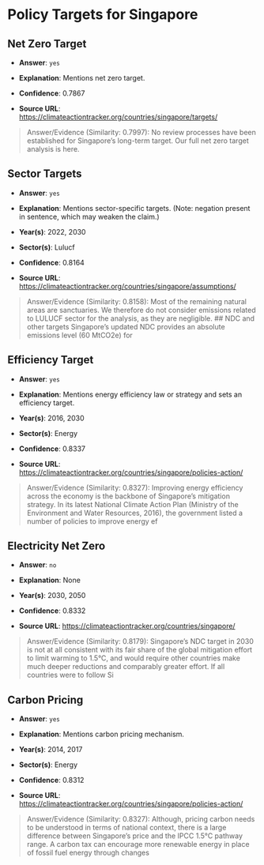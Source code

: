 # Policy Targets for Singapore


## Net Zero Target

- **Answer**: `yes`

- **Explanation**: Mentions net zero target.

- **Confidence**: 0.7867

- **Source URL**: https://climateactiontracker.org/countries/singapore/targets/

> Answer/Evidence (Similarity: 0.7997): No review processes have been established for Singapore’s long-term target. Our full net zero target analysis is here.


## Sector Targets

- **Answer**: `yes`

- **Explanation**: Mentions sector-specific targets. (Note: negation present in sentence, which may weaken the claim.)

- **Year(s)**: 2022, 2030

- **Sector(s)**: Lulucf

- **Confidence**: 0.8164

- **Source URL**: https://climateactiontracker.org/countries/singapore/assumptions/

> Answer/Evidence (Similarity: 0.8158): Most of the remaining natural areas are sanctuaries. We therefore do not consider emissions related to LULUCF sector for the analysis, as they are negligible. ## NDC and other targets   Singapore’s updated NDC provides an absolute emissions level (60 MtCO2e) for


## Efficiency Target

- **Answer**: `yes`

- **Explanation**: Mentions energy efficiency law or strategy and sets an efficiency target.

- **Year(s)**: 2016, 2030

- **Sector(s)**: Energy

- **Confidence**: 0.8337

- **Source URL**: https://climateactiontracker.org/countries/singapore/policies-action/

> Answer/Evidence (Similarity: 0.8327): Improving energy efficiency across the economy is the backbone of Singapore’s mitigation strategy. In its latest National Climate Action Plan (Ministry of the Environment and Water Resources, 2016), the government listed a number of policies to improve energy ef


## Electricity Net Zero

- **Answer**: `no`

- **Explanation**: None

- **Year(s)**: 2030, 2050

- **Confidence**: 0.8332

- **Source URL**: https://climateactiontracker.org/countries/singapore/

> Answer/Evidence (Similarity: 0.8179): Singapore’s NDC target in 2030 is not at all consistent with its fair share of the global mitigation effort to limit warming to 1.5°C, and would require other countries make much deeper reductions and comparably greater effort. If all countries were to follow Si


## Carbon Pricing

- **Answer**: `yes`

- **Explanation**: Mentions carbon pricing mechanism.

- **Year(s)**: 2014, 2017

- **Sector(s)**: Energy

- **Confidence**: 0.8312

- **Source URL**: https://climateactiontracker.org/countries/singapore/policies-action/

> Answer/Evidence (Similarity: 0.8327): Although, pricing carbon needs to be understood in terms of national context, there is a large difference between Singapore’s price and the IPCC 1.5°C pathway range. A carbon tax can encourage more renewable energy in place of fossil fuel energy through changes 
